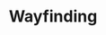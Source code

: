 ---
title: Wayfinding
description: How we considered the design principle of wayfinding in this project.
---